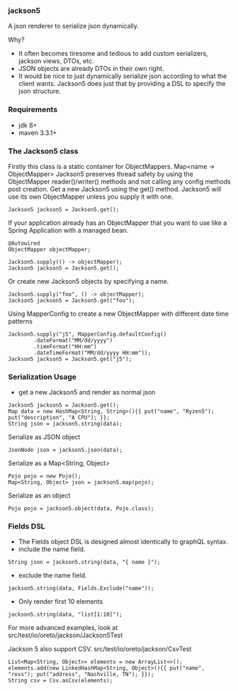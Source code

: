 ### jackson5 
A json renderer to serialize json dynamically.

Why?
 - It often becomes tiresome and tedious to add custom serializers, jackson views, DTOs, etc.
 - JSON objects are already DTOs in their own right. 
 - It would be nice to just dynamically serialize json according to what the client wants. 
Jackson5 does just that by providing a DSL to specify the json structure.
  
### Requirements
 - jdk 8+
 - maven 3.3.1+

### The Jackson5 class
Firstly this class is a static container for ObjectMappers. Map<name -> ObjectMapper>
Jackson5 preserves thread safety by using the ObjectMapper reader()/writer() methods and not calling any config methods post creation.
Get a new Jackson5 using the get() method. Jackson5 will use its own ObjectMapper unless you supply it with one.
```
Jackson5 jackson5 = Jackson5.get();
```
If your application already has an ObjectMapper that you want to use like a Spring Application with a managed bean.
```
@Autowired
ObjectMapper objectMapper;

Jackson5.supply(() -> objectMapper); 
Jackson5 jackson5 = Jackson5.get();
```
Or create new Jackson5 objects by specifying a name.
``` 
Jackson5.supply("foo", () -> objectMapper);
Jackson5 jackson5 = Jackson5.get("foo");
```
Using MapperConfig to create a new ObjectMapper with different date time patterns
```
Jackson5.supply("j5", MapperConfig.defaultConfig()
        .dateFormat("MM/dd/yyyy")
        .timeFormat("HH:mm")
        .dateTimeFormat("MM/dd/yyyy HH:mm"));
Jackson5 jackson5 = Jackson5.get("j5");
```

### Serialization Usage
 - get a new Jackson5 and render as normal json
```
Jackson5 jackson5 = Jackson5.get();
Map data = new HashMap<String, String>(){{ put("name", "Ryzen5"); put("description", "A CPU"); }};
String json = jackson5.string(data);
```
Serialize as JSON object
```
JsonNode json = jackson5.json(data);
```
Serialize as a Map<String, Object>
```
Pojo pojo = new Pojo();
Map<String, Object> json = jackson5.map(pojo); 
```
Serialize as an object 
``` 
Pojo pojo = jackson5.object(data, Pojo.class);
```

### Fields DSL
- The Fields object DSL is designed almost identically to graphQL syntax. 
- include the name field.
```
String json = jackson5.string(data, "{ name }");
```
- exclude the name field.
```
jackson5.string(data, Fields.Exclude("name"));
```
- Only render first 10 elements
```
jackson5.string(data, "list[1:10]");
```

For more advanced examples, look at src/test/io/oreto/jackson/Jackson5Test

Jackson 5 also support CSV. src/test/io/oreto/jackson/CsvTest
``` 
List<Map<String, Object>> elements = new ArrayList<>();
elements.add(new LinkedHashMap<String, Object>(){{ put("name", "ross"); put("address", "Nashville, TN"); }});
String csv = Csv.asCsv(elements);
```
